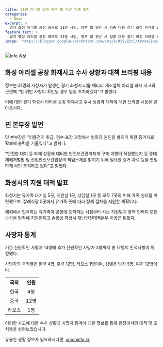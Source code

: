 ```yaml
---
title: 31명 아리셀 화재 정부 법 위반 엄중 조처
categories:
  - News
excerpt: >
  경기 화성 아리셀 공장 화재로 31명 사망, 정부 법 위반 시 엄중 대응 경기 화성 아리셀 공장 화재로 31명 사망한 사고 수습본부가 책임 밝히기 위해 증거 분석에 총력. 화성시는 피해 가족 7곳의 쉼터와 장례 절차를 지원. 해외 유가족 도착시 DNA 채취와 신원 확인. 현재 17명의 국적과 성별 확인. 사망자 중 17명이 중국, 라오스 등 외국인. 사고에 대한 제보 및 정보는 cbs노컷뉴스로 제출 가능.
feature_text: >
  경기 화성 아리셀 공장 화재로 31명 사망, 정부 법 위반 시 엄중 대응 경기 화성 아리셀 공장 화재로 31명 사망한 사고 수습본부가 책임 밝히기 위해 증거 분석에 총력. 화성시는 피해 가족 7곳의 쉼터와 장례 절차를 지원. 해외 유가족 도착시 DNA 채취와 신원 확인. 현재 17명의 국적과 성별 확인. 사망자 중 17명이 중국, 라오스 등 외국인. 사고에 대한 제보 및 정보는 cbs노컷뉴스로 제출 가능.
image: 'https://blogger.googleusercontent.com/img/b/R29vZ2xl/AVvXsEixyZcFfHzMRdzZMjFBmAUKJYCLCGyLL1o632UiGVXcaFdKo_bkvkuCioo0uUKlGfBVcT3P84aROyZIXSBEx3Aw5nCQ3pTgDom1WDC4m8eifvWiAmWEEVb4x6G_l8C0QH225ldMjyaFvpxGEBGNO37VmDTDMHGhJPq73UglMfDca1-0aw/s1600/blogspot.png'
---
```


<p><img src="https://blogger.googleusercontent.com/img/b/R29vZ2xl/AVvXsEixyZcFfHzMRdzZMjFBmAUKJYCLCGyLL1o632UiGVXcaFdKo_bkvkuCioo0uUKlGfBVcT3P84aROyZIXSBEx3Aw5nCQ3pTgDom1WDC4m8eifvWiAmWEEVb4x6G_l8C0QH225ldMjyaFvpxGEBGNO37VmDTDMHGhJPq73UglMfDca1-0aw/s1600/blogspot.png" alt="info 속보" /></p>

<h2 data-ke-size="size26">화성 아리셀 공장 화재사고 수사 상황과 대책 브리핑 내용</h2>

<p data-ke-size="size16">정부는 31명의 사상자가 발생한 경기 화성시 리튬 배터리 제조업체 아리셀 화재 사고와 관련해 "법 위반 사항이 확인될 경우 엄중 조치하겠다"고 밝혔다.</p>

<p data-ke-size="size16">이에 대한 경기 화성시 아리셀 공장 화재사고 수사 상황과 대책에 대한 브리핑 내용을 알아봅시다.</p>

<h2 data-ke-size="size24">민 본부장 발언</h2>

<p data-ke-size="size16">민 본부장은 "리튬전지 취급, 검수·포장 과정에서 발화의 원인을 밝히기 위한 증거자료 확보에 총력을 기울였다"고 밝혔다.</p>

<p data-ke-size="size16">"안전한 대피 등 화재 상황에 대비한 안전보건관리체계 구축·이행이 적정했는지 등 중대재해처벌법 및 산업안전보건법상의 책임소재를 밝히기 위해 필요한 증거 자료 등을 면밀하게 확인·분석하고 있다"고 말했다.</p>

<h2 data-ke-size="size24">화성시의 지원 대책 발표</h2>

<p data-ke-size="size16">화성시는 유가족 대기실 5곳, 지원실 1곳, 상담실 1곳 등 모두 7곳의 피해 가족 쉼터를 마련했으며, 장례식장 5곳에서 유가족 뜻에 따라 장례 절차를 지원할 계획이다.</p>

<p data-ke-size="size16">해외에서 입국하는 유가족이 공항에 도착하는 시점부터 시는 지원팀과 통역 인력이 모든 순간을 밀착해 지원한다고 손임성 화성시 재난안전대책본부 차장은 밝혔다.</p>

<h2 data-ke-size="size24">사망자 통계</h2>

<p data-ke-size="size16">기존 신원확인 사망자 14명에 추가 신원확인 사망자 3명까지 총 17명의 인적사항이 특정됐다. </p>

<p data-ke-size="size16">사망자의 국적별은 한국 4명, 중국 12명, 라오스 1명이며, 성별은 남자 5명, 여자 12명이다.</p>

<table>
    <tr>
        <td style="text-align: center; height: 17px;"><b>국적</b></td>
        <td style="text-align: center; height: 17px;"><b>인원</b></td>
    </tr>
    <tr>
        <td style="text-align: center; height: 17px;">한국</td>
        <td style="text-align: center; height: 17px;">4명</td>
    </tr>
    <tr>
        <td style="text-align: center; height: 17px;">중국</td>
        <td style="text-align: center; height: 17px;">12명</td>
    </tr>
    <tr>
        <td style="text-align: center; height: 17px;">라오스</td>
        <td style="text-align: center; height: 17px;">1명</td>
    </tr>
</table>

<p data-ke-size="size16">이러한 사고에 대한 수사 상황과 사망자 통계에 대한 정보를 통해 현장에서의 대책 및 조치들을 살펴보았습니다.</p>
유용한 생활 정보가 필요하시다면, <a href="https://onioninfo.kr" rel="dofollow">onioninfo.kr</a>


